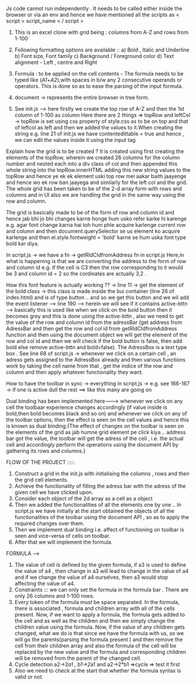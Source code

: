 Js code cannot run independently . It needs to be called either inside the browser or via an env and hence we have mentioned all the scripts as < script >  script_name < / script >

1. This is an excel clone with  grid being : columns from A-Z and rows from 1-100

2. Following formatting options are available ::
a) Bold , Italic and Underline
b) Font size, Font family
c) Background / Foreground color
d) Text alignment - Left , centre and Right

3. Formula : to be applied on the cell contents - The formula needs to be typed like (_A1_+_A2_),with spaces in b/w any 2 consecutive operands or operators. This is done so as to ease the parsing of the input formula.

4. document -> represents the entire browser in tree form.

5. See init.js --> here firstly we create the top row of A-Z and then the 1st column of 1-100 as column
Here there are 2 things => topRow and leftCol -> topRow is set using css property of style.css as to be on top and that of leftcol as left and then we added the values to it.When creating the string e.g. line 21 of init.js we have contentedittable = true and hence , we can edit the values inside it using the input tag 

Explain how the grid is to be created ?
It is created using first creating the elements of the topRow, wherein we created 26 columns for the column number and nested each into a div class of col and then appended this whole string into the topRow.innerHTML adding this new string values to the topRow and hence ye ek ek element uski top row mei aakar baith jaayenge and hence wo ek row ban jaayega and similarly for the left col and the grid. The whole grid has been taken to be of the 2-d array form with rows and columns and in UI also we are handling the grid in the same way using the row and column. 

The grid is basically made to be of the form of row and column id and hence jab bhi jo bhi changes karne honge hum usko refer karke hi karenge e.g. agar font change karna hai toh hum phle acquire karlenge current row and column and then document.querySelector se us element ko acquire karlenge and then el.style.fontweight = 'bold' karne se hum uska font type bold kar diya.


In script.js -> we have a fn ->
getRIdCIdfromAddress fn in script.js
Here,in what is happening is that we are converting the address to the form of row and column id e.g. if the cell is C3 then the row corresponding to it would be 3 and column id  = 2 so the cordinates are actually 3,2 .

How this font feature is actually working ?? -> line 11 -> get the element of the bold class -> this class is made inside the bui container (line 26 of index.html) and is of type button .. and so we get this button and we wil add the event listener --> line 190 --> herein we will see if it contains active-bttn --> basically this is used like when we click on the bold button then it becomes grey and this is done using the active-bttn , also we need to get the value of the row and column id from the adressBar (get address from AdressBar and then get the row and col id from getRIdCIdfromAddress function and then using the document object we will get the element of the row and col id and then we will check if the bold button is false, then add bold else remove active-bttn and bold=false). The AdressBox is a text type box . See line 68 of script.js -> whenever we click on a certain cell , an adress gets assigned to the AdressBox already and then various functions work by taking the cell name from that , get the indice of the row and column and then apply whatever functionality they want.


How to have the toolbar in sync  -> everything in script.js -> e.g. see 166-167 -> if one is active dull the rest ==>  like this many are going on

Dual binding has been implemented here--->  whenever we click on any cell the toolbaar experience changes accordingly (if value inside is bold,then bold becomes black and so on) and whenever we click on any of the toolbar options, then the effect is seen on the cell values and hence this is known as dual binding.{The effect of changes on the toolbar is seen on the elements of the grid as jab humne grid element pe click kiya .. address bar got the value, the toolbar will get the adress of the cell , i.e. the actual cell and accordingly perform the operations using the document API by gathering its rows and columns.}




   FLOW OF THE PROJECT :::::

   1. Construct a grid in the init.js with initialising the columns , rows and then the grid cell elements.
   2. Achieve the functionality of filling the adress bar with the adress of the given cell we have clicked upon.
   3. Consider each object of the 2d array as a cell as a object 
   4. Then we added the functionalities of all the elements one by one .. In script.js we have initially at the start obtained the objects of all the functionalities of the toolbar using the document API , so as to apply the required changes over them.
   5. Then we implement dual binding i.e. affect of functioning on toolbar is seen and vice-versa of cells on toolbar.
   6. After that we will implement the formula.

   FORMULA -->

   1. The value of cell is defined by the given formula, if a3 is used to define the value of a4 , then change in a3 will lead to change in the value of a4 and if we change the value of a4 ourselves, then a3 would stop affecting the value of a4.
   2. Constraints ::: we can only set the formula in the formula bar .  There are only 26 columns and 1-100 rows.
   3. Every token of the formula must be space separated.
   In the formula, there is associated , formula and children array with all of the cells present. Now, if we want to apply a formula, the formula gets added to the cell and as well as the children and then we simply change the children value using the formula. Now, if the value of any children gets changed, what we do is that since we have the formula with us, so we will go the parents(parsing the formula present ) and then remove the cell  from their children array and also the formula of the cell will be replaced by the new value and the formula and corresponding children will be removed from the parent of the changed cell.
   4. Cycle detection a2->2*a1 , b1->2*a1 and a2->2*b1 =>cycle  => test it first 
   5. Also we need to check at the start that whether the formula syntax is valid or not.




